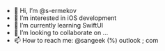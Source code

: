 - 👋 Hi, I’m @s-ermekov
- 👀 I’m interested in iOS development
- 🌱 I’m currently learning SwiftUI
- 💞️ I’m looking to collaborate on ...
- 📫 How to reach me: @sangeek (%) outlook ; com

<!---
s-ermekov/s-ermekov is a ✨ special ✨ repository because its `README.md` (this file) appears on your GitHub profile.
You can click the Preview link to take a look at your changes.
--->
